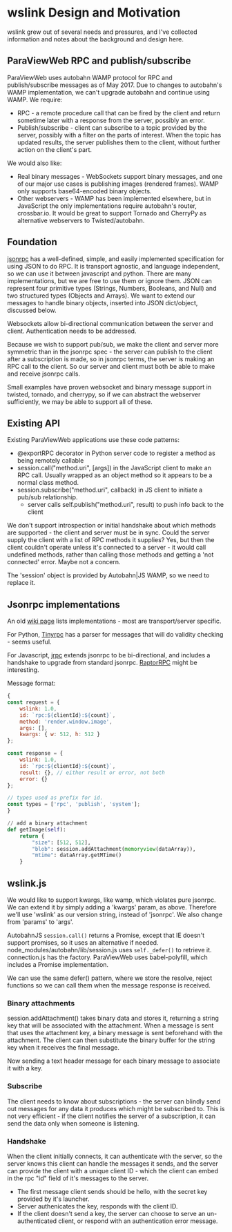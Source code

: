 # wslink Design and Motivation

wslink grew out of several needs and pressures, and I've collected information
and notes about the background and design here.

## ParaViewWeb RPC and publish/subscribe

ParaViewWeb uses autobahn WAMP protocol for RPC and publish/subscribe messages
as of May 2017. Due to changes to autobahn's WAMP implementation, we can't
upgrade autobahn and continue using WAMP. We require:
* RPC - a remote procedure call that can be fired by the client and return sometime later with a response from the server, possibly an error.
* Publish/subscribe - client can subscribe to a topic provided by the server, possibly with a filter on the parts of interest. When the topic has updated results, the server publishes them to the client, without further action on the client's part.

We would also like:
* Real binary messages - WebSockets support binary messages, and one of our
major use cases is publishing images (rendered frames). WAMP only supports base64-encoded binary objects.
* Other webservers - WAMP has been implemented elsewhere, but in JavaScript
the only implementations require autobahn's router, crossbar.io. It would
be great to support Tornado and CherryPy as alternative webservers to Twisted/autobahn.

## Foundation

[jsonrpc](http://www.jsonrpc.org/specification) has a well-defined, simple, and easily implemented specification for using JSON to do RPC. It is transport agnostic, and language independent, so we can use it between javascript and python. There are many implementations, but we are free to use them or ignore them. JSON can represent four primitive types (Strings, Numbers, Booleans, and Null) and two structured types (Objects and Arrays). We want to extend our messages to handle binary objects, inserted into JSON dict/object, discussed below.

Websockets allow bi-directional communication between the server and client. Authentication needs to be addressed.

Because we wish to support pub/sub, we make the client and server more symmetric than in the jsonrpc spec - the server can publish to the client after a subscription is made, so in jsonrpc terms, the server is making an RPC call to the client. So our server and client must both be able to make and receive jsonrpc calls.

Small examples have proven websocket and binary message support in twisted, tornado, and cherrypy, so if we can abstract the webserver sufficiently, we may be able to support all of these.

## Existing API

Existing ParaViewWeb applications use these code patterns:
* @exportRPC decorator in Python server code to register a method as being remotely callable
* session.call("method.uri", [args]) in the JavaScript client to make an RPC call. Usually wrapped as an object method so it appears to be a normal class method.
* session.subscribe("method.uri", callback) in JS client to initiate a pub/sub relationship.
    * server calls self.publish("method.uri", result) to push info back to the client

We don't support introspection or initial handshake about which methods are supported - the client and server must be in sync. Could the server supply the client with a list of RPC methods it supplies? Yes, but then the client couldn't operate unless it's connected to a server - it would call undefined methods, rather than calling those methods and getting a 'not connected' error. Maybe not a concern.

The 'session' object is provided by Autobahn|JS WAMP, so we need to replace it.

## Jsonrpc implementations

An old [wiki page](https://en.wikipedia.org/w/index.php?title=JSON-RPC&oldid=731445841#Implementations) lists implementations - most are transport/server specific.

For Python, [Tinyrpc](https://tinyrpc.readthedocs.io/en/latest/) has a parser for messages that will do validity checking - seems useful.

For Javascript, [jrpc](https://github.com/vphantom/js-jrpc) extends jsonrpc to be bi-directional, and includes a handshake to upgrade from standard jsonrpc. [RaptorRPC](https://github.com/LinusU/raptor-rpc) might be interesting.

Message format:
```javascript
{
const request = {
    wslink: 1.0,
    id: `rpc:${clientId}:${count}`,
    method: 'render.window.image',
    args: [],
    kwargs: { w: 512, h: 512 }
};

const response = {
    wslink: 1.0,
    id: `rpc:${clientId}:${count}`,
    result: {}, // either result or error, not both
    error: {}
};

// types used as prefix for id.
const types = ['rpc', 'publish', 'system'];
}
```

```python
// add a binary attachment
def getImage(self):
    return {
        "size": [512, 512],
        "blob": session.addAttachment(memoryview(dataArray)),
        "mtime": dataArray.getMTime()
    }
```

## wslink.js

We would like to support kwargs, like wamp, which violates pure jsonrpc.
We can extend it by simply adding a 'kwargs' param, as above. Therefore we'll
use 'wslink' as our version string, instead of 'jsonrpc'. We also change from 'params' to 'args'.

AutobahnJS `session.call()` returns a Promise, except that IE doesn't support
promises, so it uses an alternative if needed. node_modules/autobahn/lib/session.js uses `self._defer()` to retrieve it. connection.js has the factory.
ParaViewWeb uses babel-polyfill, which includes a Promise implementation.

We can use the same defer() pattern, where we store the resolve, reject
functions so we can call them when the message response is received.

### Binary attachments

session.addAttachment() takes binary data and stores it, returning a string
key that will be associated with the attachment. When a message is sent that
uses the attachment key, a binary message is sent beforehand with the
attachment. The client can then substitute the binary buffer for the string
key when it receives the final message.

Now sending a text header message for each binary message to associate it with
a key.

### Subscribe

The client needs to know about subscriptions - the server can blindly send out
messages for any data it produces which might be subscribed to. This is not
very efficient - if the client notifies the server of a subscription, it can
send the data only when someone is listening.

### Handshake

When the client initially connects, it can authenticate with the server, so the
server knows this client can handle the messages it sends, and the server can
provide the client with a unique client ID - which the client can embed in the
rpc "id" field of it's messages to the server.

* The first message client sends should be hello, with the secret key provided by it's launcher.
* Server authenicates the key, responds with the client ID.
* If the client doesn't send a key, the server can choose to serve an un-authenticated client, or respond with an authentication error message.
